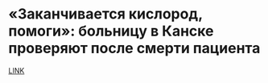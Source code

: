 # «Заканчивается кислород, помоги»: больницу в Канске проверяют после смерти пациента



[LINK](https://varlamov.ru/4089079.html)